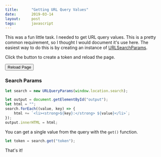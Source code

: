 ```yaml
---
title:      "Getting URL Query Values"
date:       2019-03-14
layout:     post
tags:       javascript
---
```


This was a fun little task. I needed to get URL query values. This is a pretty common requirement, so I thought I would document it's use here. The easiest way to do this is by creating an instance of [URLSearchParams](https://developer.mozilla.org/en-US/docs/Web/API/URLSearchParams).

Click the button to create a token and reload the page.

<button type="button" id="reload">Reload Page</button>

### Search Params

<ul id="output"></ul>

```js
let search = new URLQueryParams(window.location.search);

let output = document.getElementById("output");
let html = "";
search.forEach((value, key) => {
    html += `<li><strong>${key}:</strong> ${value}</li>`;
});
output.innerHTML = html;
```

You can get a single value from the query with the `get()` function.

```js
let token = search.get("token");
```

That's it!

<script src="/assets/js/urlquery.js"></script>
